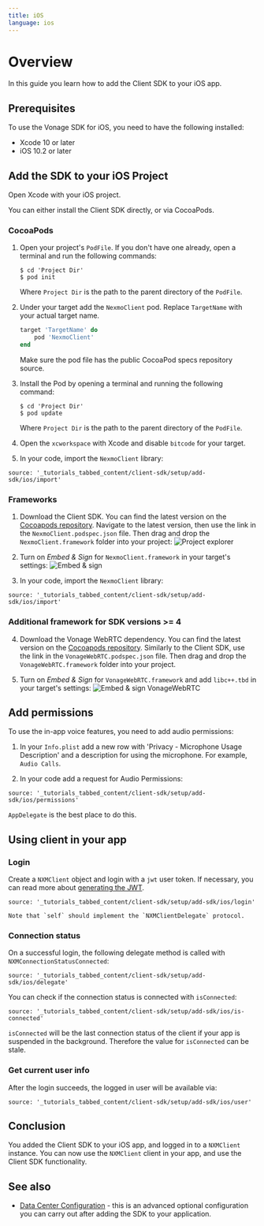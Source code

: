 ```yaml
---
title: iOS
language: ios
---
```


# Overview

In this guide you learn how to add the Client SDK to your iOS app.

## Prerequisites

To use the Vonage SDK for iOS, you need to have the following installed:

* Xcode 10 or later
* iOS 10.2 or later

## Add the SDK to your iOS Project

Open Xcode with your iOS project.

You can either install the Client SDK directly, or via CocoaPods.

### CocoaPods

1. Open your project's `PodFile`. If you don't have one already, open a terminal and run the following commands:

    ```
    $ cd 'Project Dir'
    $ pod init
    ```

    Where `Project Dir` is the path to the parent directory of the `PodFile`.

2. Under your target add the `NexmoClient` pod. Replace `TargetName` with your actual target name.

    ```ruby
    target 'TargetName' do
        pod 'NexmoClient'
    end
    ```

    Make sure the pod file has the public CocoaPod specs repository source.

3. Install the Pod by opening a terminal and running the following command:

    ```
    $ cd 'Project Dir'
    $ pod update
    ```

    Where `Project Dir` is the path to the parent directory of the `PodFile`.

4. Open the `xcworkspace` with Xcode and disable `bitcode` for your target.

5. In your code, import the `NexmoClient` library:  

```tabbed_content
source: '_tutorials_tabbed_content/client-sdk/setup/add-sdk/ios/import'
```

### Frameworks

1. Download the Client SDK. You can find the latest version on the [Cocoapods repository](https://github.com/CocoaPods/Specs/tree/ccff7c3196fc5ee4c4846848af9dc4aa792f6d55/Specs/8/8/d/NexmoClient). Navigate to the latest version, then use the link in the `NexmoClient.podspec.json` file. Then drag and drop the `NexmoClient.framework` folder into your project:
![Project explorer](/images/client-sdk/ios-manual-setup-project.png)

2. Turn on *Embed & Sign* for `NexmoClient.framework` in your target's settings:
![Embed & sign](/images/client-sdk/ios-manual-setup-signing.png)

3. In your code, import the `NexmoClient` library:

```tabbed_content
source: '_tutorials_tabbed_content/client-sdk/setup/add-sdk/ios/import'
```

### Additional framework for SDK versions >= 4

4. Download the Vonage WebRTC dependency. You can find the latest version on the [Cocoapods repository](https://github.com/CocoaPods/Specs/tree/ccff7c3196fc5ee4c4846848af9dc4aa792f6d55/Specs/8/1/b/VonageWebRTC). Similarly to the Client SDK, use the link in the `VonageWebRTC.podspec.json` file. Then drag and drop the `VonageWebRTC.framework` folder into your project.

5. Turn on *Embed & Sign* for `VonageWebRTC.framework` and add `libc++.tbd` in your target's settings:
![Embed & sign VonageWebRTC](/images/client-sdk/ios-manual-setup-webrtc.png)

## Add permissions

To use the in-app voice features, you need to add audio permissions:

1. In your `Info.plist` add a new row with 'Privacy - Microphone Usage Description' and a description for using the microphone. For example, `Audio Calls`.

2. In your code add a request for Audio Permissions:  

```tabbed_content
source: '_tutorials_tabbed_content/client-sdk/setup/add-sdk/ios/permissions'
```

`AppDelegate` is the best place to do this.

## Using client in your app

### Login

Create a `NXMClient` object and login with a `jwt` user token. If necessary, you can read more about [generating the JWT](/client-sdk/concepts/jwt-acl).

```tabbed_content
source: '_tutorials_tabbed_content/client-sdk/setup/add-sdk/ios/login'
```

    Note that `self` should implement the `NXMClientDelegate` protocol.  


### Connection status

On a successful login, the following delegate method is called with `NXMConnectionStatusConnected`:

```tabbed_content
source: '_tutorials_tabbed_content/client-sdk/setup/add-sdk/ios/delegate'
```

You can check if the connection status is connected with `isConnected`:

```tabbed_content
source: '_tutorials_tabbed_content/client-sdk/setup/add-sdk/ios/is-connected'
```

`isConnected` will be the last connection status of the client if your app is suspended in the background. Therefore the value for `isConnected` can be stale. 

### Get current user info

After the login succeeds, the logged in user will be available via:

```tabbed_content
source: '_tutorials_tabbed_content/client-sdk/setup/add-sdk/ios/user'
```

## Conclusion

You added the Client SDK to your iOS app, and logged in to a `NXMClient` instance. You can now use the `NXMClient` client in your app, and use the Client SDK functionality.

## See also

* [Data Center Configuration](/client-sdk/setup/configure-data-center) - this is an advanced optional configuration you can carry out after adding the SDK to your application.

